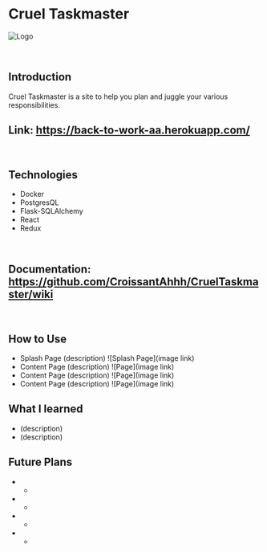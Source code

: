 # Cruel Taskmaster
![Logo](https://res.cloudinary.com/dmtj0amo0/image/upload/v1638263223/Screen_Shot_2021-11-30_at_1.06.39_AM_wmrnqn.png)

<br/>

## Introduction

Cruel Taskmaster is a site to help you plan and juggle your various responsibilities.
<br/>

## Link: https://back-to-work-aa.herokuapp.com/

<br/>

## Technologies
* Docker
* PostgresQL
* Flask-SQLAlchemy
* React
* Redux

<br/>

## Documentation: https://github.com/CroissantAhhh/CruelTaskmaster/wiki

<br/>

## How to Use
* Splash Page
(description)
![Splash Page](image link)
* Content Page
(description)
![Page](image link)
* Content Page
(description)
![Page](image link)
* Content Page
(description)
![Page](image link)

## What I learned
* (description)
* (description)

## Future Plans
* -
* -
* -
* -
